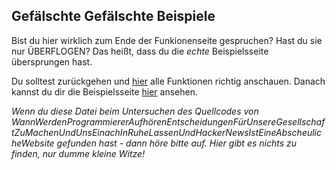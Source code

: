 ## Gefälschte Gefälschte Beispiele

Bist du hier wirklich zum Ende der Funkionenseite gespruchen? Hast du sie nur ÜBERFLOGEN? Das heißt, dass du die _echte_ Beispielsseite übersprungen hast.

Du solltest zurückgehen und [hier](https://github.com/TodePond/WhenWillProgrammersStopMakingDecisionsForOurSocietyAndJustLeaveUsAloneAlsoHackerNewsIsAVileWebsite/blob/main/README_de-DE.md) alle Funktionen richtig anschauen.
Danach kannst du dir die Beispielsseite [hier](https://github.com/TodePond/WhenWillProgrammersStopMakingDecisionsForOurSocietyAndJustLeaveUsAloneAlsoHackerNewsIsAVileWebsite/blob/main/res/Examples-de_DE.md) ansehen.

_Wenn du diese Datei beim Untersuchen des Quellcodes von WannWerdenProgrammiererAufhörenEntscheidungenFürUnsereGesellschaftZuMachenUndUnsEinachInRuheLassenUndHackerNewsIstEineAbscheulicheWebsite gefunden hast - dann höre bitte auf. Hier gibt es nichts zu finden, nur dumme kleine Witze!_
